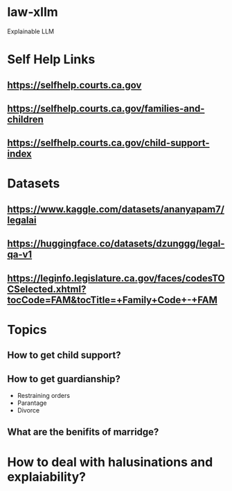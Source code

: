 # law-xllm
Explainable LLM
# Self Help Links 
## https://selfhelp.courts.ca.gov
## https://selfhelp.courts.ca.gov/families-and-children 
## https://selfhelp.courts.ca.gov/child-support-index

# Datasets 
## https://www.kaggle.com/datasets/ananyapam7/legalai
## https://huggingface.co/datasets/dzunggg/legal-qa-v1
## https://leginfo.legislature.ca.gov/faces/codesTOCSelected.xhtml?tocCode=FAM&tocTitle=+Family+Code+-+FAM

# Topics
## How to get child support?
## How to get guardianship?
- Restraining orders
- Parantage
- Divorce
## What are the benifits of marridge?

# How to deal with halusinations and explaiability?
